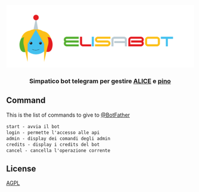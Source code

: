 ![Elisabot](img/banner.png)

<h3 align="center">
Simpatico bot telegram per gestire <a href=https://github.com/policumbent/alice >ALICE</a> e <a href=https://github.com/policumbent/pino>pino</a>
</h3>

## Command

This is the list of commands to give to [@BotFather](https://telegram.me/botfather)

```
start - avvia il bot
login - permette l'accesso alle api
admin - display dei comandi degli admin
credits - display i credits del bot
cancel - cancella l'operazione corrente
```

## License

[AGPL](https://github.com/policumbent/elisabot/blob/main/LICENSE)

